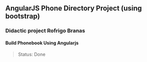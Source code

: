 ## AngularJS Phone Directory Project (using bootstrap)

### Didactic project Rofrigo Branas
#### Build Phonebook Using Angularjs
> Status: Done 


